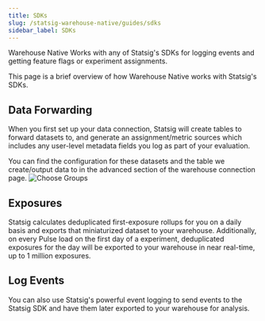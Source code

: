 ```yaml
---
title: SDKs
slug: /statsig-warehouse-native/guides/sdks
sidebar_label: SDKs
---
```


Warehouse Native Works with any of Statsig's SDKs for logging events and getting feature flags or experiment assignments.

This page is a brief overview of how Warehouse Native works with Statsig's SDKs.

## Data Forwarding

When you first set up your data connection, Statsig will create tables to forward datasets to, and generate an assignment/metric sources which includes any user-level metadata fields you log as part of your evaluation.

You can find the configuration for these datasets and the table we create/output data to in the advanced section of the warehouse connection page. 
![Choose Groups](/img/data_forwarding_whn.png)

## Exposures

Statsig calculates deduplicated first-exposure rollups for you on a daily basis and exports that miniaturized dataset to your warehouse. Additionally, on every Pulse load on the first day of a experiment, deduplicated exposures for the day will be exported to your warehouse in near real-time, up to 1 million exposures.

## Log Events

You can also use Statsig's powerful event logging to send events to the Statsig SDK and have them later exported to your warehouse for analysis. 

